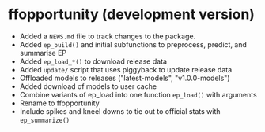 # ffopportunity (development version)

* Added a `NEWS.md` file to track changes to the package.
* Added `ep_build()` and initial subfunctions to preprocess, predict, and summarise EP
* Added `ep_load_*()` to download release data
* Added `update/` script that uses piggyback to update release data
* Offloaded models to releases ("latest-models", "v1.0.0-models")
* Added download of models to user cache
* Combine variants of ep_load into one function `ep_load()` with arguments
* Rename to ffopportunity
* Include spikes and kneel downs to tie out to official stats with `ep_summarize()`
